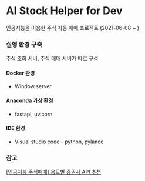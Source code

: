 # AI Stock Helper for Dev

인공지능을 이용한 주식 자동 매매 프로젝트 (2021-06-08 ~ )



### 실행 환경 구축

주식 조회 서버, 주식 매매 서버가 따로 구성

#### Docker 환경

- Window server

#### Anaconda 가상 환경

- fastapi, uvicorn

#### IDE 환경

- Visual studio code - python, pylance



### 참고

[[인공지능 주식매매] 용도별 증권사 API 추천](https://ai-trader.tistory.com/49)